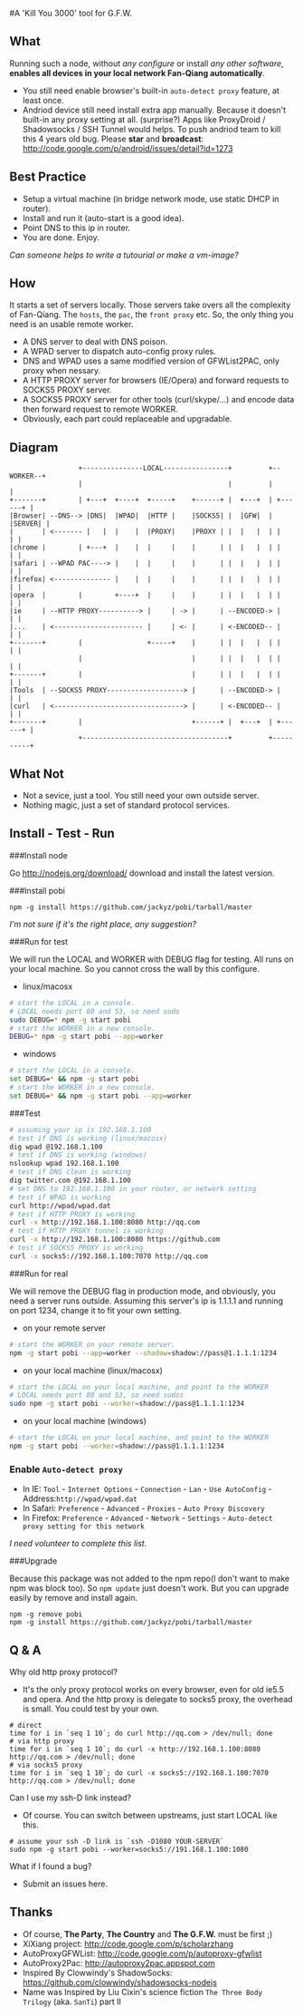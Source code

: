 #A 'Kill You 3000' tool for G.F.W.

What
----
Running such a node, without *any configure* or install *any other software*, **enables all devices in your local network Fan-Qiang automatically**.

* You still need enable browser's built-in `auto-detect proxy` feature, at least once.
* Andriod device still need install extra app manually. Because it doesn't built-in any proxy setting at all. (surprise?) Apps like ProxyDroid / Shadowsocks / SSH Tunnel would helps. To push andriod team to kill this 4 years old bug. Please **star** and **broadcast**: http://code.google.com/p/android/issues/detail?id=1273

Best Practice
-------------
* Setup a virtual machine (in bridge network mode, use static DHCP in router).
* Install and run it (auto-start is a good idea).
* Point DNS to this ip in router.
* You are done. Enjoy.

_Can someone helps to write a tutourial or make a vm-image?_

How
---
It starts a set of servers locally. Those servers take overs all the complexity of Fan-Qiang. The `hosts`, the `pac`, the `front proxy` etc. So, the only thing you need is an usable remote worker.
* A DNS server to deal with DNS poison.
* A WPAD server to dispatch auto-config proxy rules.
* DNS and WPAD uses a same modified version of GFWList2PAC, only proxy when nessary.
* A HTTP PROXY server for browsers (IE/Opera) and forward requests to SOCKS5 PROXY server.
* A SOCKS5 PROXY server for other tools (curl/skype/...) and encode data then forward request to remote WORKER.
* Obviously, each part could replaceable and upgradable.

Diagram
-------
```
                 +---------------LOCAL----------------+         +--WORKER--+
                 |                                    |         |          |
+-------+        | +---+  +----+  +-----+    +------+ |  +---+  | +------+ |
|Browser| --DNS--> |DNS|  |WPAD|  |HTTP |    |SOCKS5| |  |GFW|  | |SERVER| |
|       | <------- |   |  |    |  |PROXY|    |PROXY | |  |   |  | |      | |
|chrome |        | +---+  |    |  |     |    |      | |  |   |  | |      | |
|safari | --WPAD PAC----> |    |  |     |    |      | |  |   |  | |      | |
|firefox| <-------------- |    |  |     |    |      | |  |   |  | |      | |
|opera  |        |        +----+  |     |    |      | |  |   |  | |      | |
|ie     | --HTTP PROXY----------> |     | -> |      | --ENCODED-> |      | |
|...    | <---------------------- |     | <- |      | <-ENCODED-- |      | |
+-------+        |                +-----+    |      | |  |   |  | |      | |
                 |                           |      | |  |   |  | |      | |
+-------+        |                           |      | |  |   |  | |      | |
|Tools  | --SOCKS5 PROXY-------------------> |      | --ENCODED-> |      | |
|curl   | <--------------------------------> |      | <-ENCODED-- |      | |
+-------+        |                           +------+ |  +---+  | +------+ |
                 +------------------------------------+         +----------+
```

What Not
--------
* Not a sevice, just a tool. You still need your own outside server.
* Nothing magic, just a set of standard protocol services.

Install - Test - Run
--------------------

###Install node

Go http://nodejs.org/download/ download and install the latest version.

###Install pobi

```
npm -g install https://github.com/jackyz/pobi/tarball/master
```

_I'm not sure if it's the right place, any suggestion?_

###Run for test

We will run the LOCAL and WORKER with DEBUG flag for testing. All runs on your local machine. So you cannot cross the wall by this configure.

  * linux/macosx

```bash
# start the LOCAL in a console.
# LOCAL needs port 80 and 53, so need sudo
sudo DEBUG=* npm -g start pobi
# start the WORKER in a new console.
DEBUG=* npm -g start pobi --app=worker
```

  * windows

```bash
# start the LOCAL in a console.
set DEBUG=* && npm -g start pobi
# start the WORKER in a new console.
set DEBUG=* && npm -g start pobi --app=worker
```

###Test

```bash
# assuming your ip is 192.168.1.100
# test if DNS is working (linux/macosx)
dig wpad @192.168.1.100
# test if DNS is working (windows)
nslookup wpad 192.168.1.100
# test if DNS clean is working
dig twitter.com @192.168.1.100
# set DNS to 192.168.1.100 in your router, or network setting
# test if WPAD is working
curl http://wpad/wpad.dat
# test if HTTP PROXY is working
curl -x http://192.168.1.100:8080 http://qq.com
# test if HTTP PROXY tunnel is working
curl -x http://192.168.1.100:8080 https://github.com
# test if SOCKS5 PROXY is working
curl -x socks5://192.168.1.100:7070 http://qq.com
```

###Run for real

We will remove the DEBUG flag in production mode, and obviously, you need a server runs outside. Assuming this server's ip is 1.1.1.1 and running on port 1234, change it to fit your own setting.

  * on your remote server

```bash
# start the WORKER on your remote server.
npm -g start pobi --app=worker --shadow=shadow://pass@1.1.1.1:1234
```

  * on your local machine (linux/macosx)

```bash
# start the LOCAL on your local machine, and point to the WORKER
# LOCAL needs port 80 and 53, so need sudos
sudo npm -g start pobi --worker=shadow://pass@1.1.1.1:1234
```

  * on your local machine (windows)

```bash
# start the LOCAL on your local machine, and point to the WORKER
npm -g start pobi --worker=shadow://pass@1.1.1.1:1234
```

### Enable `Auto-detect proxy`

* In IE: `Tool` - `Internet Options` - `Connection` - `Lan` - `Use AutoConfig` - Address:`http://wpad/wpad.dat`
* In Safari: `Preference` - `Advanced` - `Proxies` - `Auto Proxy Discovery`
* In Firefox: `Preference` - `Advanced` - `Network` - `Settings` - `Auto-detect proxy setting for this network`

_I need volunteer to complete this list._

###Upgrade

Because this package was not added to the npm repo(I don't want to make npm was block too). So `npm update` just doesn't work. But you can upgrade easily by remove and install again.

```
npm -g remove pobi
npm -g install https://github.com/jackyz/pobi/tarball/master
```

Q & A
-----

Why old http proxy protocol?

* It's the only proxy protocol works on every browser, even for old ie5.5 and opera. And the http proxy is delegate to socks5 proxy, the overhead is small. You could test by your own.

```
# direct
time for i in `seq 1 10`; do curl http://qq.com > /dev/null; done
# via http proxy
time for i in `seq 1 10`; do curl -x http://192.168.1.100:8080 http://qq.com > /dev/null; done
# via socks5 proxy
time for i in `seq 1 10`; do curl -x socks5://192.168.1.100:7070 http://qq.com > /dev/null; done
```

Can I use my ssh-D link instead?

* Of course. You can switch between upstreams, just start LOCAL like this.

```
# assume your ssh -D link is `ssh -D1080 YOUR-SERVER`
sudo npm -g start pobi --worker=socks5://191.168.1.100:1080
```

What if I found a bug?

* Submit an issues here.

Thanks
------

* Of course, __The Party__, __The Country__ and __The G.F.W.__ must be first ;)
* XiXiang project: http://code.google.com/p/scholarzhang
* AutoProxyGFWList: http://code.google.com/p/autoproxy-gfwlist
* AutoProxy2Pac: http://autoproxy2pac.appspot.com
* Inspired By Clowwindy's ShadowSocks: https://github.com/clowwindy/shadowsocks-nodejs
* Name was Inspired by Liu Cixin's science fiction `The Three Body Trilogy` (aka. `SanTi`) part II
